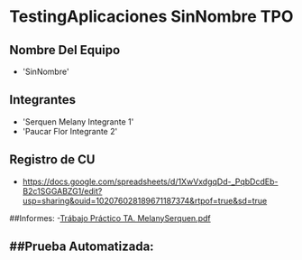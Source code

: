 # TestingAplicaciones SinNombre TPO

## Nombre Del Equipo
- 'SinNombre'

## Integrantes
- 'Serquen Melany Integrante 1'
- 'Paucar Flor Integrante 2'

## Registro de CU
- https://docs.google.com/spreadsheets/d/1XwVxdgqDd-_PqbDcdEb-B2c1SGGABZG1/edit?usp=sharing&ouid=102076028189671187374&rtpof=true&sd=true
 
 ##Informes: 
 -[Trábajo Práctico TA. MelanySerquen.pdf](https://github.com/melanyS1/TestingAplicaciones----TPO/files/10112350/Trabajo.Practico.TA.MelanySerquen.pdf)


##Prueba Automatizada: 
-
